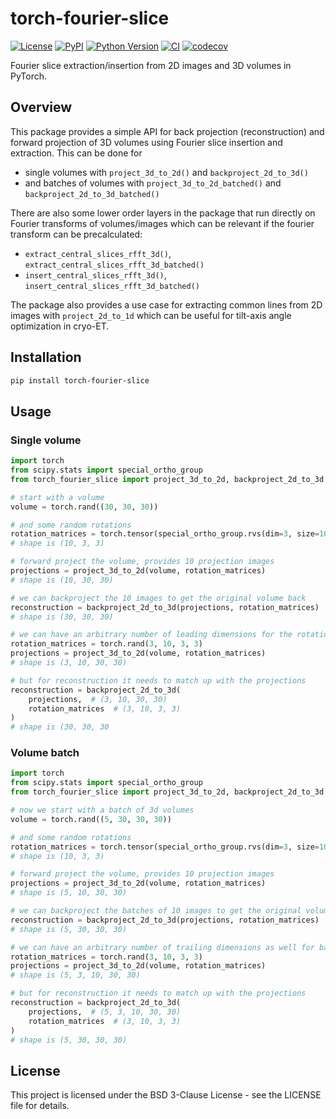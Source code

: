 # torch-fourier-slice

[![License](https://img.shields.io/pypi/l/torch-fourier-slice.svg?color=green)](https://github.com/alisterburt/torch-fourier-slice/raw/main/LICENSE)
[![PyPI](https://img.shields.io/pypi/v/torch-fourier-slice.svg?color=green)](https://pypi.org/project/torch-fourier-slice)
[![Python Version](https://img.shields.io/pypi/pyversions/torch-fourier-slice.svg?color=green)](https://python.org)
[![CI](https://github.com/alisterburt/torch-fourier-slice/actions/workflows/ci.yml/badge.svg)](https://github.com/alisterburt/torch-fourier-slice/actions/workflows/ci.yml)
[![codecov](https://codecov.io/gh/alisterburt/torch-fourier-slice/branch/main/graph/badge.svg)](https://codecov.io/gh/alisterburt/torch-fourier-slice)

Fourier slice extraction/insertion from 2D images and 3D volumes in PyTorch.

## Overview

This package provides a simple API for back projection (reconstruction) and forward projection of 3D volumes using Fourier slice insertion and extraction. This can be done for

* single volumes with `project_3d_to_2d()` and `backproject_2d_to_3d()`
* and batches of volumes with `project_3d_to_2d_batched()` and `backproject_2d_to_3d_batched()`

There are also some lower order layers in the package that run directly on Fourier transforms of volumes/images which can be relevant if the fourier transform can be precalculated:

* `extract_central_slices_rfft_3d()`, `extract_central_slices_rfft_3d_batched()`
* `insert_central_slices_rfft_3d()`, `insert_central_slices_rfft_3d_batched()`

The package also provides a use case for extracting common lines from 2D images with `project_2d_to_1d` which can be useful for tilt-axis angle optimization in cryo-ET.

## Installation

```bash
pip install torch-fourier-slice
```

## Usage

### Single volume
```python
import torch
from scipy.stats import special_ortho_group
from torch_fourier_slice import project_3d_to_2d, backproject_2d_to_3d

# start with a volume
volume = torch.rand((30, 30, 30))

# and some random rotations
rotation_matrices = torch.tensor(special_ortho_group.rvs(dim=3, size=10))
# shape is (10, 3, 3)

# forward project the volume, provides 10 projection images
projections = project_3d_to_2d(volume, rotation_matrices)
# shape is (10, 30, 30)

# we can backproject the 10 images to get the original volume back
reconstruction = backproject_2d_to_3d(projections, rotation_matrices)
# shape is (30, 30, 30)

# we can have an arbitrary number of leading dimensions for the rotations
rotation_matrices = torch.rand(3, 10, 3, 3)
projections = project_3d_to_2d(volume, rotation_matrices)
# shape is (3, 10, 30, 30)

# but for reconstruction it needs to match up with the projections
reconstruction = backproject_2d_to_3d(
    projections,  # (3, 10, 30, 30) 
    rotation_matrices  # (3, 10, 3, 3)
)
# shape is (30, 30, 30
```

### Volume batch
```python
import torch
from scipy.stats import special_ortho_group
from torch_fourier_slice import project_3d_to_2d, backproject_2d_to_3d

# now we start with a batch of 3d volumes
volume = torch.rand((5, 30, 30, 30))

# and some random rotations
rotation_matrices = torch.tensor(special_ortho_group.rvs(dim=3, size=10))
# shape is (10, 3, 3)

# forward project the volume, provides 10 projection images
projections = project_3d_to_2d(volume, rotation_matrices)
# shape is (5, 10, 30, 30)

# we can backproject the batches of 10 images to get the original volume batch back
reconstruction = backproject_2d_to_3d(projections, rotation_matrices)
# shape is (5, 30, 30, 30)

# we can have an arbitrary number of trailing dimensions as well for batched operations
rotation_matrices = torch.rand(3, 10, 3, 3)
projections = project_3d_to_2d(volume, rotation_matrices)
# shape is (5, 3, 10, 30, 30)

# but for reconstruction it needs to match up with the projections
reconstruction = backproject_2d_to_3d(
    projections,  # (5, 3, 10, 30, 30) 
    rotation_matrices  # (3, 10, 3, 3)
)
# shape is (5, 30, 30, 30)
```

## License

This project is licensed under the BSD 3-Clause License - see the LICENSE file for details.